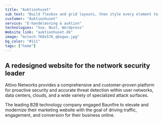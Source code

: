 ```yaml
---
title: "Auktionhuset"
sub_text: "Build flexbox and grid layouts, then style every element to perfection"
customer: "Auktionhuset"
service: "E-handeløsning & auktion"
technologies: "Vue, Nuxt, Wordpress"
Website_link: "auktionhuset.dk"
image: "mctech-768x576_qbogwu.jpg"
bg_color: "#111"
tags: ["home"]
---
```


## A redesigned website for the network security leader

Attivo Networks provides a comprehensive and customer-proven platform for proactive security and accurate threat detection within user networks, data centers, clouds, and a wide variety of specialized attack surfaces.

The leading B2B technology company engaged Baunfire to elevate and modernize their marketing website with the goal of driving traffic, engagement, and conversion for their business online.
